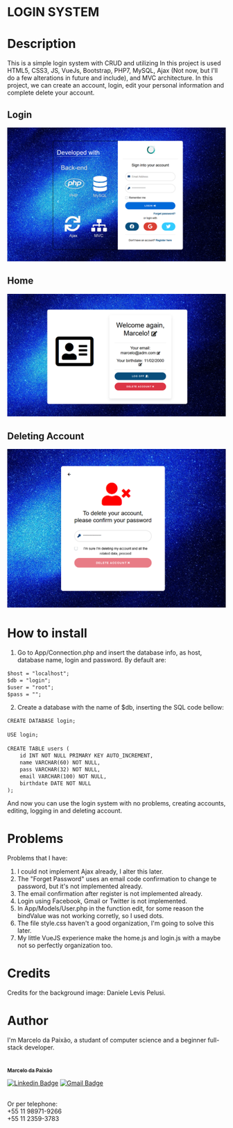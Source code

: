 # LOGIN SYSTEM

# Description
This is a simple login system with CRUD and utilizing In this project is used HTML5, CSS3, JS, VueJs, Bootstrap, PHP7, MySQL, Ajax (Not now, but I'll do a few alterations in future and include), and MVC architecture. In this project, we can create an account, login, edit your personal information and complete delete your account.

## Login
![](/Public/img/printscreenLogin.png)

## Home
![](/Public/img/printscreenHome.png)

## Deleting Account
![](/Public/img/printscreenDelete.png)

# How to install
1. Go to App/Connection.php and insert the database info, as host, database name, login and password. By default are:
```
$host = "localhost";
$db = "login";
$user = "root";
$pass = "";
```

2. Create a database with the name of $db, inserting the SQL code bellow:
```
CREATE DATABASE login;

USE login;

CREATE TABLE users (
	id INT NOT NULL PRIMARY KEY AUTO_INCREMENT,
    name VARCHAR(60) NOT NULL,
    pass VARCHAR(32) NOT NULL,
    email VARCHAR(100) NOT NULL,
    birthdate DATE NOT NULL
);
```
And now you can use the login system with no problems, creating accounts, editing, logging in and deleting account.

# Problems
Problems that I have:

1. I could not implement Ajax already, I alter this later.
2. The "Forget Password" uses an email code confirmation to change te password, but it's not implemented already.
3. The email confirmation after register is not implemented already.
4. Login using Facebook, Gmail or Twitter is not implemented.
5. In App/Models/User.php in the function edit, for some reason the bindValue was not working corretly, so I used dots.
6. The file style.css haven't a good organization, I'm going to solve this later.
7. My little VueJS experience make the home.js and login.js with a maybe not so perfectly organization too. 

# Credits
Credits for the background image: Daniele Levis Pelusi.

# Author
I'm Marcelo da Paixão, a studant of computer science and a beginner full-stack developer.

<a href="https://github.com/marcel0paixao">
 <img style="border-radius: 50%;" src="https://avatars.githubusercontent.com/u/74371070?s=460&u=dc96807a34bd825b3ee1b12178e7c852ea1a7131&v=4" width="100px;" alt=""/>
 <br />
 <sub><b>Marcelo da Paixão</b></sub></a>

[![Linkedin Badge](https://img.shields.io/badge/-Marcelo-blue?style=flat-square&logo=Linkedin&logoColor=white&link=https://www.linkedin.com/in/marcelo-da-paix%C3%A3o-silva-123677194/)](https://www.linkedin.com/in/marcelo-da-paix%C3%A3o-silva-123677194/) 
[![Gmail Badge](https://img.shields.io/badge/-marceloht461@gmail.com-c14438?style=flat-square&logo=Gmail&logoColor=white&link=mailto:marceloht461@gmail.com)](marceloht461@gmail.com)

<br />
Or per telephone: 
<br />
+55 11 98971-9266
<br />
+55 11 2359-3783